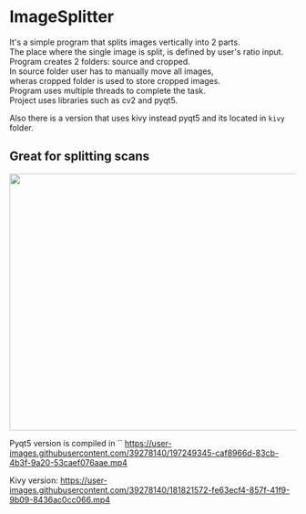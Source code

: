# ImageSplitter  
It's a simple program that splits images vertically into 2 parts.  
The place where the single image is split, is defined by user's ratio input.  
Program creates 2 folders: source and cropped.  
In source folder user has to manually move all images,  
wheras cropped folder is used to store cropped images.  
Program uses multiple threads to complete the task.  
Project uses libraries such as cv2 and pyqt5. 

Also there is a version that uses kivy instead pyqt5 and its located in `kivy` folder.



## Great for splitting scans
<p float="left">
<img src="https://user-images.githubusercontent.com/39278140/180551386-86e4cb95-188a-4c50-bab3-011ab4c96435.png" height="450" width="600"  />
</p>




Pyqt5 version is compiled in ``
https://user-images.githubusercontent.com/39278140/197249345-caf8966d-83cb-4b3f-9a20-53caef076aae.mp4




Kivy version:
https://user-images.githubusercontent.com/39278140/181821572-fe63ecf4-857f-41f9-9b09-8436ac0cc066.mp4  















